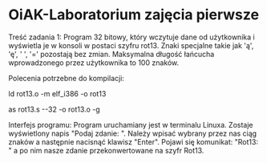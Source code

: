 # OiAK-Laboratorium zajęcia pierwsze
Treść zadania 1:
Program 32 bitowy, który wczytuje dane od użytkownika i wyświetla je w konsoli w postaci szyfru rot13. Znaki specjalne takie jak 'ą', 'ę', ' ', '=' pozostają bez zmian. Maksymalna długość łańcucha wprowadzonego przez użytkownika to 100 znaków.

Polecenia potrzebne do kompilacji:

ld rot13.o -m elf_i386 -o rot13

as rot13.s --32 -o rot13.o -g

Interfejs programu:
Program uruchamiany jest w terminalu Linuxa. Zostaje wyświetlony napis "Podaj zdanie: ". Należy wpisać wybrany przez nas ciąg znaków a następnie nacisnąć klawisz "Enter". Pojawi się komunikat: "Rot13: " a po nim nasze zdanie przekonwertowane na szyfr Rot13.
